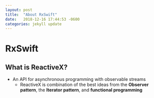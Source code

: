 ```yaml
---
layout: post
title:  "About RxSwift"
date:   2018-12-16 17:44:53 -0600
categories: jekyll update
---
```


# RxSwift 

## What is **ReactiveX**?
  - An API for asynchronous programming with observable streams 
    + ReactiveX is combination of the best ideas from the **Observer pattern**, the **Iterator pattern**, and **functional programming**
